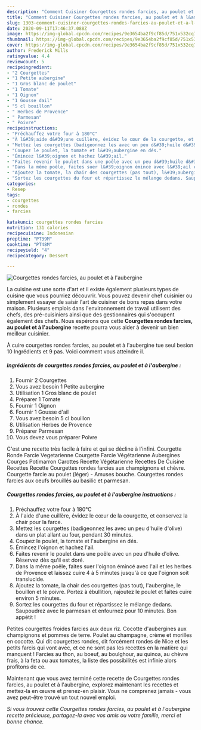 ```yaml
---
description: "Comment Cuisiner Courgettes rondes farcies, au poulet et à l&amp;#39;aubergine"
title: "Comment Cuisiner Courgettes rondes farcies, au poulet et à l&amp;#39;aubergine"
slug: 1303-comment-cuisiner-courgettes-rondes-farcies-au-poulet-et-a-l-and-39-aubergine
date: 2020-09-11T17:46:37.088Z
image: https://img-global.cpcdn.com/recipes/9e3654ba2f9cf85d/751x532cq70/courgettes-rondes-farcies-au-poulet-et-a-laubergine-photo-principale-de-la-recette.jpg
thumbnail: https://img-global.cpcdn.com/recipes/9e3654ba2f9cf85d/751x532cq70/courgettes-rondes-farcies-au-poulet-et-a-laubergine-photo-principale-de-la-recette.jpg
cover: https://img-global.cpcdn.com/recipes/9e3654ba2f9cf85d/751x532cq70/courgettes-rondes-farcies-au-poulet-et-a-laubergine-photo-principale-de-la-recette.jpg
author: Frederick Mills
ratingvalue: 4.4
reviewcount: 5
recipeingredient:
- "2 Courgettes"
- "1 Petite aubergine"
- "1 Gros blanc de poulet"
- "1 Tomate"
- "1 Oignon"
- "1 Gousse dail"
- "5 cl bouillon"
- " Herbes de Provence"
- " Parmesan"
- " Poivre"
recipeinstructions:
- "Préchauffez votre four à 180°C"
- "À l&#39;aide d&#39;une cuillère, évidez le cœur de la courgette, et conservez la chair pour la farce."
- "Mettez les courgettes (badigeonnez les avec un peu d&#39;huile d&#39;olive) dans un plat allant au four, pendant 30 minutes."
- "Coupez le poulet, la tomate et l&#39;aubergine en dés."
- "Émincez l&#39;oignon et hachez l&#39;ail."
- "Faites revenir le poulet dans une poêle avec un peu d&#39;huile d&#39;olive. Réservez dès qu&#39;il est doré."
- "Dans la même poêle, faites suer l&#39;oignon émincé avec l&#39;ail et les herbes de Provence et laissez cuire 4 à 5 minutes jusqu&#39;à ce que l&#39;oignon soit translucide."
- "Ajoutez la tomate, la chair des courgettes (pas tout), l&#39;aubergine, le bouillon et le poivre. Portez à ébullition, rajoutez le poulet et faites cuire environ 5 minutes."
- "Sortez les courgettes du four et répartissez le mélange dedans. Saupoudrez avec le parmesan et enfournez pour 10 minutes. Bon appétit !"
categories:
- Resep
tags:
- courgettes
- rondes
- farcies

katakunci: courgettes rondes farcies 
nutrition: 131 calories
recipecuisine: Indonesian
preptime: "PT39M"
cooktime: "PT48M"
recipeyield: "4"
recipecategory: Dessert

---
```



![Courgettes rondes farcies, au poulet et à l&#39;aubergine](https://img-global.cpcdn.com/recipes/9e3654ba2f9cf85d/751x532cq70/courgettes-rondes-farcies-au-poulet-et-a-laubergine-photo-principale-de-la-recette.jpg)

La cuisine est une sorte d'art et il existe également plusieurs types de cuisine que vous pourriez découvrir. Vous pouvez devenir chef cuisinier ou simplement essayer de saisir l'art de cuisiner de bons repas dans votre maison. Plusieurs emplois dans l'environnement de travail utilisent des chefs, des pré-cuisiniers ainsi que des gestionnaires qui s'occupent également des chefs. Nous espérons que cette <strong> Courgettes rondes farcies, au poulet et à l&#39;aubergine </strong> recette pourra vous aider à devenir un bien meilleur cuisinier.

<!--inarticleads1-->

À cuire courgettes rondes farcies, au poulet et à l&#39;aubergine tue seul besion 10 Ingrédients et 9 pas. Voici comment vous atteindre il.

##### Ingrédients de courgettes rondes farcies, au poulet et à l&#39;aubergine :

1. Fournir 2 Courgettes
1. Vous avez besoin 1 Petite aubergine
1. Utilisation 1 Gros blanc de poulet
1. Préparer 1 Tomate
1. Fournir 1 Oignon
1. Fournir 1 Gousse d&#39;ail
1. Vous avez besoin 5 cl bouillon
1. Utilisation  Herbes de Provence
1. Préparer  Parmesan
1. Vous devez vous préparer  Poivre


C&#39;est une recette très facile à faire et qui se décline à l&#39;infini. Courgette Ronde Farcie Vegetarienne Courgette Farcie Végétarienne Aubergines Courges Potimarron Carottes Recette Végétarienne Recettes De Cuisine Recettes Recette Courgettes rondes farcies aux champignons et chèvre. Courgette farcie au poulet (léger) - Amuses bouche. Courgettes rondes farcies aux oeufs brouillés au basilic et parmesan. 

<!--inarticleads2-->

##### Courgettes rondes farcies, au poulet et à l&#39;aubergine instructions :

1. Préchauffez votre four à 180°C
1. À l&#39;aide d&#39;une cuillère, évidez le cœur de la courgette, et conservez la chair pour la farce.
1. Mettez les courgettes (badigeonnez les avec un peu d&#39;huile d&#39;olive) dans un plat allant au four, pendant 30 minutes.
1. Coupez le poulet, la tomate et l&#39;aubergine en dés.
1. Émincez l&#39;oignon et hachez l&#39;ail.
1. Faites revenir le poulet dans une poêle avec un peu d&#39;huile d&#39;olive. Réservez dès qu&#39;il est doré.
1. Dans la même poêle, faites suer l&#39;oignon émincé avec l&#39;ail et les herbes de Provence et laissez cuire 4 à 5 minutes jusqu&#39;à ce que l&#39;oignon soit translucide.
1. Ajoutez la tomate, la chair des courgettes (pas tout), l&#39;aubergine, le bouillon et le poivre. Portez à ébullition, rajoutez le poulet et faites cuire environ 5 minutes.
1. Sortez les courgettes du four et répartissez le mélange dedans. Saupoudrez avec le parmesan et enfournez pour 10 minutes. Bon appétit !


Petites courgettes froides farcies aux deux riz. Cocotte d&#39;aubergines aux champignons et pommes de terre. Poulet au champagne, crème et morilles en cocotte. Qui dit courgettes rondes, dit forcément rondes de Nice et les petits farcis qui vont avec, et ce ne sont pas les recettes en la matière qui manquent ! Farcies au thon, au boeuf, au boulghour, au quinoa, au chèvre frais, à la feta ou aux tomates, la liste des possibilités est infinie alors profitons de ce. 

<!--inarticleads1-->

<p>
Maintenant que vous avez terminé cette recette de Courgettes rondes farcies, au poulet et à l&#39;aubergine, explorez maintenant les recettes et mettez-la en œuvre et prenez-en plaisir. Vous ne comprenez jamais - vous avez peut-être trouvé un tout nouvel emploi.
</p>

<p>
<i>Si vous trouvez cette Courgettes rondes farcies, au poulet et à l&#39;aubergine recette précieuse, partagez-la avec vos amis ou votre famille, merci et bonne chance.</i>
</p>
